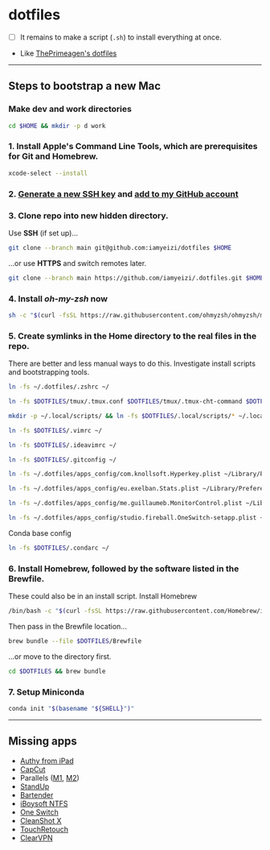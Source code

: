 # dotfiles

- [ ] It remains to make a script (`.sh`) to install everything at once.
- Like [ThePrimeagen's dotfiles](https://github.com/ThePrimeagen/.dotfiles)

---

## Steps to bootstrap a new Mac

### Make dev and work directories

```zsh
cd $HOME && mkdir -p d work
```

### 1. Install Apple's Command Line Tools, which are prerequisites for Git and Homebrew.

```zsh
xcode-select --install
```

### 2. [Generate a new SSH key](https://docs.github.com/en/authentication/connecting-to-github-with-ssh/generating-a-new-ssh-key-and-adding-it-to-the-ssh-agent) and [add to my GitHub account](https://docs.github.com/en/authentication/connecting-to-github-with-ssh/adding-a-new-ssh-key-to-your-github-account)

### 3. Clone repo into new hidden directory.

Use **SSH** (if set up)...

```zsh
git clone --branch main git@github.com:iamyeizi/dotfiles $HOME
```

...or use **HTTPS** and switch remotes later.

```zsh
git clone --branch main https://github.com/iamyeizi/.dotfiles.git $HOME
```

### 4. Install **_oh-my-zsh_** now

```zsh
sh -c "$(curl -fsSL https://raw.githubusercontent.com/ohmyzsh/ohmyzsh/master/tools/install.sh)"
```

### 5. Create symlinks in the Home directory to the real files in the repo.

There are better and less manual ways to do this. Investigate install scripts and bootstrapping tools.

```zsh
ln -fs ~/.dotfiles/.zshrc ~/
```

```zsh
ln -fs $DOTFILES/tmux/.tmux.conf $DOTFILES/tmux/.tmux-cht-command $DOTFILES/tmux/.tmux-cht-languages ~/
```

```zsh
mkdir -p ~/.local/scripts/ && ln -fs $DOTFILES/.local/scripts/* ~/.local/scripts/
```

```zsh
ln -fs $DOTFILES/.vimrc ~/
```

```zsh
ln -fs $DOTFILES/.ideavimrc ~/
```

```zsh
ln -fs $DOTFILES/.gitconfig ~/
```

```zsh
ln -fs ~/.dotfiles/apps_config/com.knollsoft.Hyperkey.plist ~/Library/Preferences/com.knollsoft.Hyperkey.plist
```

```zsh
ln -fs ~/.dotfiles/apps_config/eu.exelban.Stats.plist ~/Library/Preferences/eu.exelban.Stats.plist
```

```zsh
ln -fs ~/.dotfiles/apps_config/me.guillaumeb.MonitorControl.plist ~/Library/Preferences/me.guillaumeb.MonitorControl.plist
```

```zsh
ln -fs ~/.dotfiles/apps_config/studio.fireball.OneSwitch-setapp.plist ~/Library/Preferences/studio.fireball.OneSwitch-setapp.plist
```

Conda base config

```zsh
ln -fs $DOTFILES/.condarc ~/
```

### 6. Install Homebrew, followed by the software listed in the Brewfile.

These could also be in an install script. Install Homebrew

```zsh
/bin/bash -c "$(curl -fsSL https://raw.githubusercontent.com/Homebrew/install/HEAD/install.sh)"
```

Then pass in the Brewfile location...

```zsh
brew bundle --file $DOTFILES/Brewfile
```

...or move to the directory first.

```zsh
cd $DOTFILES && brew bundle
```

### 7. Setup Miniconda

```zsh
conda init "$(basename "${SHELL}")"
```

---

## Missing apps

- [Authy from iPad](https://apps.apple.com/ar/app/twilio-authy/id494168017?l=en)
- [CapCut](https://apps.apple.com/ar/app/capcut-video-editor/id1500855883?l=en)
- Parallels ([M1](https://haxmac.cc/?s=parallels), [M2](https://nmac.to/search/?q=parallels#gsc.tab=0&gsc.q=parallels&gsc.page=1))
- [StandUp](https://apps.apple.com/ar/app/standup/id1439378680?l=en&mt=12)
- [Bartender](https://setapp.com/apps/bartender)
- [iBoysoft NTFS](https://setapp.com/apps/iboysoft-ntfs-for-mac)
- [One Switch](https://setapp.com/apps/one-switch)
- [CleanShot X](https://setapp.com/apps/cleanshot)
- [TouchRetouch](https://setapp.com/apps/touchretouch)
- [ClearVPN](https://setapp.com/apps/clearvpn)
